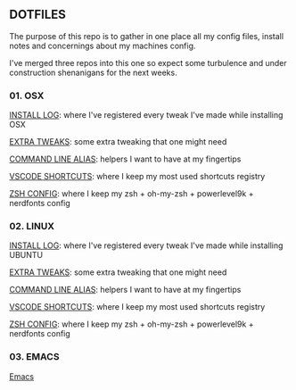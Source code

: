 ## DOTFILES

The purpose of this repo is to gather in one place all my config files, install notes and concernings about my machines config.

I've merged three repos into this one so expect some turbulence and under construction shenanigans for the next weeks.

### 01. OSX

[INSTALL LOG](/osx/docs/install-log.md): where I've registered every tweak I've made while installing OSX

[EXTRA TWEAKS](/osx/docs/tweaks.md): some extra tweaking that one might need

[COMMAND LINE ALIAS](/osx/alias/.alias): helpers I want to have at my fingertips

[VSCODE SHORTCUTS](/osx/docs/vscode-notes.md): where I keep my most used shortcuts registry

[ZSH CONFIG](/osx/docs/zsh-config.md): where I keep my zsh + oh-my-zsh + powerlevel9k + nerdfonts config

### 02. LINUX

[INSTALL LOG](/linux/docs/install-log.md): where I've registered every tweak I've made while installing UBUNTU

[EXTRA TWEAKS](/linux/docs/tweaks.md): some extra tweaking that one might need

[COMMAND LINE ALIAS](/linux/alias/.alias): helpers I want to have at my fingertips

[VSCODE SHORTCUTS](/linux/docs/vscode-notes.md): where I keep my most used shortcuts registry

[ZSH CONFIG](/linux/docs/zsh-config.md): where I keep my zsh + oh-my-zsh + powerlevel9k + nerdfonts config

### 03. EMACS

[Emacs](/emacs)
